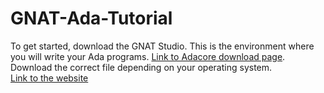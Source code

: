 # GNAT-Ada-Tutorial
To get started, download the GNAT Studio. This is the environment where you will write your Ada programs.
[Link to Adacore download page](https://www.adacore.com/). Download the correct file depending on your operating system.
<br />
[Link to the website](https://anonode.github.io/GNAT-Ada-Tutorial/)
